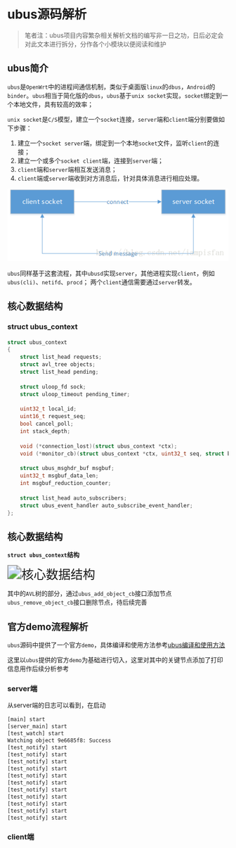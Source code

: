 # ubus源码解析

> 笔者注：ubus项目内容繁杂相关解析文档的编写非一日之功，日后必定会对此文本进行拆分，分作各个小模块以便阅读和维护



## ubus简介

`ubus`是`OpenWrt`中的进程间通信机制，类似于桌面版`linux`的`dbus`，`Android`的`binder`。`ubus`相当于简化版的`dbus`，`ubus`基于`unix socket`实现，`socket`绑定到一个本地文件，具有较高的效率；

`unix socket`是`C/S`模型，建立一个`socket`连接，`server`端和`client`端分别要做如下步骤：

1. 建立一个`socket server`端，绑定到一个本地`socket`文件，监听`client`的连接；
2. 建立一个或多个`socket client`端，连接到`server`端；
3. `client`端和`server`端相互发送消息；
4. `client`端或`server`端收到对方消息后，针对具体消息进行相应处理。

![20170926223831050](./img/20170926223831050.png)

`ubus`同样基于这套流程，其中`ubusd`实现`server`，其他进程实现`client`，例如`ubus(cli)`、`netifd`、`procd`；
两个`client`通信需要通过`server`转发。



## 核心数据结构

### **struct ubus_context**

```c
struct ubus_context
{
	struct list_head requests;
	struct avl_tree objects;
	struct list_head pending;

	struct uloop_fd sock;
	struct uloop_timeout pending_timer;

	uint32_t local_id;
	uint16_t request_seq;
	bool cancel_poll;
	int stack_depth;

	void (*connection_lost)(struct ubus_context *ctx);
	void (*monitor_cb)(struct ubus_context *ctx, uint32_t seq, struct blob_attr *data);

	struct ubus_msghdr_buf msgbuf;
	uint32_t msgbuf_data_len;
	int msgbuf_reduction_counter;

	struct list_head auto_subscribers;
	struct ubus_event_handler auto_subscribe_event_handler;
};
```



## 核心数据结构

**`struct ubus_context`结构**

<img src="./img/%E6%A0%B8%E5%BF%83%E6%95%B0%E6%8D%AE%E7%BB%93%E6%9E%84.png" alt="核心数据结构" style="zoom:200%;" />

其中的`AVL`树的部分，通过`ubus_add_object_cb`接口添加节点`ubus_remove_object_cb`接口删除节点，待后续完善

## 官方demo流程解析

`ubus`源码中提供了一个官方`demo`，具体编译和使用方法参考[ubus编译和使用方法](https://github.com/Garfield-1/StudyNotes/tree/master/07_%E5%BC%80%E6%BA%90%E9%A1%B9%E7%9B%AE%E8%A7%A3%E6%9E%90/03_ubus%E6%BA%90%E7%A0%81%E8%A7%A3%E6%9E%90/%E6%BA%90%E7%A0%81%E8%A7%A3%E6%9E%90/01_ubus%E7%BC%96%E8%AF%91)

这里以`ubus`提供的官方`demo`为基础进行切入，这里对其中的关键节点添加了打印信息用作后续分析参考



### server端

从server端的日志可以看到，在启动

```
[main] start 
[server_main] start 
[test_watch] start 
Watching object 9e6685f8: Success
[test_notify] start 
[test_notify] start 
[test_notify] start 
[test_notify] start 
[test_notify] start 
[test_notify] start 
[test_notify] start 
[test_notify] start 
[test_notify] start 
[test_notify] start 
[test_notify] start 
```



### client端
